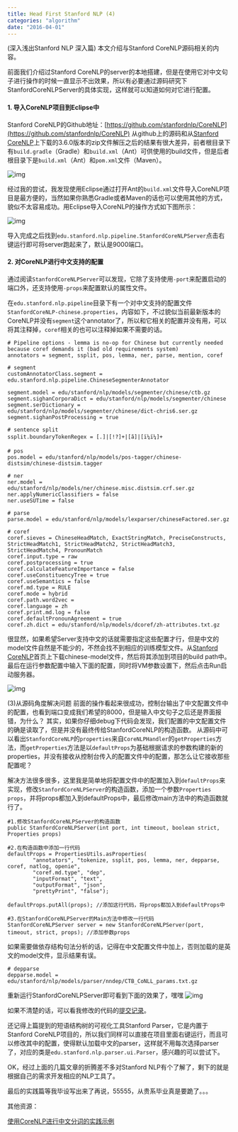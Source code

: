 ```yaml
---
title: Head First Stanford NLP (4)
categories: "algorithm"
date: "2016-04-01"
---
```


(深入浅出Stanford NLP 深入篇) 本文介绍与Stanford CoreNLP源码相关的内容。<!--more-->

前面我们介绍过Stanford CoreNLP的server的本地搭建，但是在使用它对中文句子进行操作的时候一直显示不出效果，所以有必要通过源码研究下StanfordCoreNLPServer的具体实现，这样就可以知道如何对它进行配置。

#### 1. 导入CoreNLP项目到Eclipse中
Stanford CoreNLP的Github地址：[https://github.com/stanfordnlp/CoreNLP](https://github.com/stanfordnlp/CoreNLP)
从github上的源码和从[Stanford CoreNLP](http://stanfordnlp.github.io/CoreNLP/)上下载的3.6.0版本的zip文件解压之后的结果有很大差异，前者根目录下有`build.gradle`（Gradle）和`build.xml`（Ant）可供使用的build文件，但是后者根目录下是`build.xml`（Ant）和`pom.xml`文件（Maven）。

![img](/images/corenlp_download.png)

经过我的尝试，我发现使用Eclipse通过打开Ant的`build.xml`文件导入CoreNLP项目是最方便的，当然如果你熟悉Gradle或者Maven的话也可以使用其他的方式，貌似不太容易成功。用Eclipse导入CoreNLP的操作方式如下图所示：

![img](/images/corenlp_project.png)

导入完成之后找到`edu.stanford.nlp.pipeline.StanfordCoreNLPServer`点击右键运行即可将server跑起来了，默认是9000端口。

#### 2. 对CoreNLP进行中文支持的配置
通过阅读`StanfordCoreNLPServer`可以发现，它除了支持使用`-port`来配置启动的端口外，还支持使用`-props`来配置默认的属性文件。

在`edu.stanford.nlp.pipeline`目录下有一个对中文支持的配置文件`StanfordCoreNLP-chinese.properties`，内容如下，不过貌似当前最新版本的CoreNLP并没有`segment`这个annotator了，所以和它相关的配置并没有用，可以将其注释掉，`coref`相关的也可以注释掉如果不需要的话。

```
# Pipeline options - lemma is no-op for Chinese but currently needed because coref demands it (bad old requirements system)
annotators = segment, ssplit, pos, lemma, ner, parse, mention, coref

# segment
customAnnotatorClass.segment = edu.stanford.nlp.pipeline.ChineseSegmenterAnnotator

segment.model = edu/stanford/nlp/models/segmenter/chinese/ctb.gz
segment.sighanCorporaDict = edu/stanford/nlp/models/segmenter/chinese
segment.serDictionary = edu/stanford/nlp/models/segmenter/chinese/dict-chris6.ser.gz
segment.sighanPostProcessing = true

# sentence split
ssplit.boundaryTokenRegex = [.]|[!?]+|[ã]|[ï¼ï¼]+

# pos
pos.model = edu/stanford/nlp/models/pos-tagger/chinese-distsim/chinese-distsim.tagger

# ner
ner.model = edu/stanford/nlp/models/ner/chinese.misc.distsim.crf.ser.gz
ner.applyNumericClassifiers = false
ner.useSUTime = false

# parse
parse.model = edu/stanford/nlp/models/lexparser/chineseFactored.ser.gz

# coref
coref.sieves = ChineseHeadMatch, ExactStringMatch, PreciseConstructs, StrictHeadMatch1, StrictHeadMatch2, StrictHeadMatch3, StrictHeadMatch4, PronounMatch
coref.input.type = raw
coref.postprocessing = true
coref.calculateFeatureImportance = false
coref.useConstituencyTree = true
coref.useSemantics = false
coref.md.type = RULE
coref.mode = hybrid
coref.path.word2vec =
coref.language = zh
coref.print.md.log = false
coref.defaultPronounAgreement = true
coref.zh.dict = edu/stanford/nlp/models/dcoref/zh-attributes.txt.gz
```

很显然，如果希望Server支持中文的话就需要指定这些配置才行，但是中文的model文件自然是不能少的，不然会找不到相应的训练模型文件。从[Stanford CoreNLP](http://stanfordnlp.github.io/CoreNLP/)首页上下载chinese-model文件，然后将其添加到项目的build path中。最后在运行参数配置中输入下面的配置，同时将VM参数设置下，然后点击Run启动服务器。

![img](/images/corenlp_run.png)

(3)从源码角度解决问题
前面的操作看起来很成功，控制台输出了中文配置文件中的配置，也看到端口变成我们希望的8000，但是输入中文句子之后还是界面报错，为什么？
其实，如果你仔细debug下代码会发现，我们配置的中文配置文件的确是读取了，但是并没有最终传给StanfordCoreNLP的构造函数。
从源码中可以看出`StanfordCoreNLP`的`properties`来自`CoreNLPHandler`的`getProperties`方法，而`getProperties`方法是以`defaultProps`为基础根据请求的参数构建的新的properties，并没有接收从控制台传入的配置文件中的配置，那怎么让它接收那些配置呢？

解决方法很多很多，这里我是简单地将配置文件中的配置加入到`defaultProps`来实现，修改`StanfordCoreNLPServer`的构造函数，添加一个参数`Properties props`，并将props都加入到defaultProps中，最后修改main方法中的构造函数就行了。

```
#1.修改StanfordCoreNLPServer的构造函数
public StanfordCoreNLPServer(int port, int timeout, boolean strict, Properties props)

#2.在构造函数中添加一行代码
defaultProps = PropertiesUtils.asProperties(
        "annotators", "tokenize, ssplit, pos, lemma, ner, depparse, coref, natlog, openie",
        "coref.md.type", "dep",
        "inputFormat", "text",
        "outputFormat", "json",
        "prettyPrint", "false");

defaultProps.putAll(props); //添加这行代码，将props都加入到defaultProps中

#3.在StanfordCoreNLPServer的Main方法中修改一行代码
StanfordCoreNLPServer server = new StanfordCoreNLPServer(port, timeout, strict, props); //添加参数props
```

如果需要做依存结构句法分析的话，记得在中文配置文件中加上，否则加载的是英文的model文件，显示结果有误。

```
# depparse
depparse.model = edu/stanford/nlp/models/parser/nndep/CTB_CoNLL_params.txt.gz
```

重新运行StanfordCoreNLPServer即可看到下面的效果了，嘿嘿
![img](/images/corenlp_chinese.png)

如果不清楚的话，可以看我修改的代码的[提交记录](https://github.com/hujiaweibujidao/CoreNLP/commit/2182a24ad6512176ddcc61c4429cfd989f232953)。

还记得上篇提到的短语结构树的可视化工具Stanford Parser，它是内置于Stanford CoreNLP项目的，所以我们同样可以直接在项目里面右键运行，而且可以修改其中的配置，使得默认加载中文的parser，这样就不用每次选择parser了，对应的类是`edu.stanford.nlp.parser.ui.Parser`，感兴趣的可以尝试下。

OK，经过上面的几篇文章的折腾差不多对Stanford NLP有个了解了，剩下的就是根据自己的需求开发相应的NLP工具了。

最后的实践篇等我毕设写出来了再说，55555，从贵系毕业真是要跪了。。。

其他资源：

[使用CoreNLP进行中文分词的实践示例](https://blog.sectong.com/blog/corenlp_segment.html)
